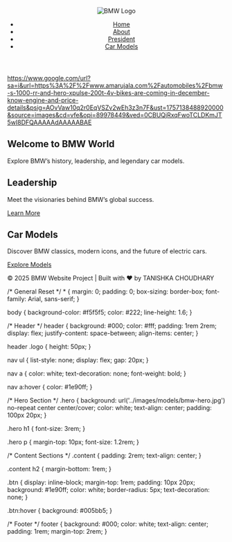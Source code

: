 <!DOCTYPE html>
<html lang="en">
<head>
  <meta charset="UTF-8">
  <meta name="viewport" content="width=device-width, initial-scale=1.0">
  <title>BMW Car Models</title>
  <link rel="stylesheet" href="css/style.css">
</head>
<body>
  <!-- Header -->
  <header>
    <img src="https://www.google.com/url?sa=i&url=https%3A%2F%2Fwww.starkinsider.com%2F2020%2F03%2Fnew-bmw-logo-stays-true-to-todays-design-language.html&psig=AOvVaw1mMti1rzU-JO7n8WD8Cojj&ust=1757137979574000&source=images&cd=vfe&opi=89978449&ved=0CBUQjRxqFwoTCKDnoZn3wI8DFQAAAAAdAAAAABAK" alt="BMW Logo" class="logo">
    <nav>
      <ul>
        <li><a href="index.html">Home</a></li>
        <li><a href="about.html">About</a></li>
        <li><a href="leadership/president.html">President</a></li>
        <li><a href="models/classics.html">Car Models</a></li>
      </ul>
    </nav>
  </header>

  <https://www.google.com/url?sa=i&url=https%3A%2F%2Fwww.amarujala.com%2Fautomobiles%2Fbmw-s-1000-rr-and-hero-xpulse-200t-4v-bikes-are-coming-in-december-know-engine-and-price-details&psig=AOvVaw10q2r0EqVSZv2wEh3z3n7F&ust=1757138488920000&source=images&cd=vfe&opi=89978449&ved=0CBUQjRxqFwoTCLDKmJT5wI8DFQAAAAAdAAAAABAE>
  <section class="hero">
    <h1>Welcome to BMW World</h1>
    <p>Explore BMW’s history, leadership, and legendary car models.</p>
  </section>

  <!-- Sections -->
  <section class="content">
    <h2>Leadership</h2>
    <p>Meet the visionaries behind BMW’s global success.</p>
    <a href="leadership/ceo.html" class="btn">Learn More</a>
  </section>

  <section class="content">
    <h2>Car Models</h2>
    <p>Discover BMW classics, modern icons, and the future of electric cars.</p>
    <a href="models/modern.html" class="btn">Explore Models</a>
  </section>

  <!-- Footer -->
  <footer>
    <p>© 2025 BMW Website Project | Built with ❤️ by TANISHKA CHOUDHARY </p>
  </footer>
</body>
</html>
/* General Reset */
* {
  margin: 0;
  padding: 0;
  box-sizing: border-box;
  font-family: Arial, sans-serif;
}

body {
  background-color: #f5f5f5;
  color: #222;
  line-height: 1.6;
}

/* Header */
header {
  background: #000;
  color: #fff;
  padding: 1rem 2rem;
  display: flex;
  justify-content: space-between;
  align-items: center;
}

header .logo {
  height: 50px;
}

nav ul {
  list-style: none;
  display: flex;
  gap: 20px;
}

nav a {
  color: white;
  text-decoration: none;
  font-weight: bold;
}

nav a:hover {
  color: #1e90ff;
}

/* Hero Section */
.hero {
  background: url('../images/models/bmw-hero.jpg') no-repeat center center/cover;
  color: white;
  text-align: center;
  padding: 100px 20px;
}

.hero h1 {
  font-size: 3rem;
}

.hero p {
  margin-top: 10px;
  font-size: 1.2rem;
}

/* Content Sections */
.content {
  padding: 2rem;
  text-align: center;
}

.content h2 {
  margin-bottom: 1rem;
}

.btn {
  display: inline-block;
  margin-top: 1rem;
  padding: 10px 20px;
  background: #1e90ff;
  color: white;
  border-radius: 5px;
  text-decoration: none;
}

.btn:hover {
  background: #005bb5;
}

/* Footer */
footer {
  background: #000;
  color: white;
  text-align: center;
  padding: 1rem;
  margin-top: 2rem;
}
